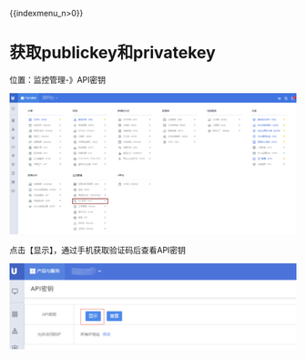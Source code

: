 {{indexmenu_n>0}}

# 获取publickey和privatekey

位置：监控管理-》API密钥

![](/images/opintro/api_key.png)

点击【显示】，通过手机获取验证码后查看API密钥

![](/images/opintro/api密钥.png)
